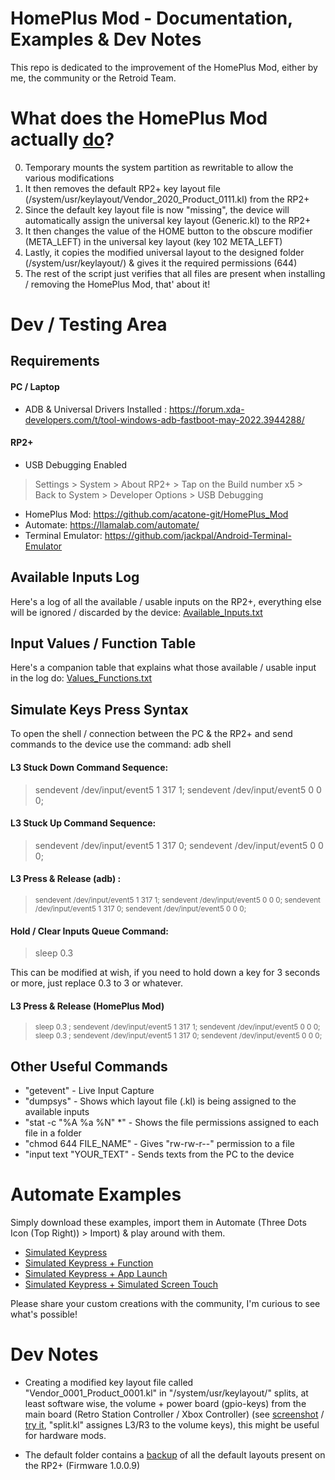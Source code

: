 # HomePlus Mod - Documentation, Examples & Dev Notes

This repo is dedicated to the improvement of the HomePlus Mod, either by me, the community or the Retroid Team.

# What does the HomePlus Mod actually [do](https://github.com/acatone-git/HomePlus_Mod_Dev/blob/main/HomePlus/HomePlus_Install.sh)?

0) Temporary mounts the system partition as rewritable to allow the various modifications
1) It then removes the default RP2+ key layout file (/system/usr/keylayout/Vendor_2020_Product_0111.kl) from the RP2+ 
2) Since the default key layout file is now "missing", the device will automatically assign the universal key layout (Generic.kl) to the RP2+
3) It then changes the value of the HOME button to the obscure modifier (META_LEFT) in the universal key layout (key 102 META_LEFT)
4) Lastly, it copies the modified universal layout to the designed folder (/system/usr/keylayout/) & gives it the required permissions (644)
5) The rest of the script just verifies that all files are present when installing / removing the HomePlus Mod, that' about it!

# Dev / Testing Area

## Requirements

#### PC / Laptop 

- ADB & Universal Drivers Installed : https://forum.xda-developers.com/t/tool-windows-adb-fastboot-may-2022.3944288/ 

#### RP2+

- USB Debugging Enabled 
> Settings > System > About RP2+ > Tap on the Build number x5 > Back to System > Developer Options > USB Debugging
- HomePlus Mod: https://github.com/acatone-git/HomePlus_Mod
- Automate: https://llamalab.com/automate/
- Terminal Emulator: https://github.com/jackpal/Android-Terminal-Emulator

## Available Inputs Log

Here's a log of all the available / usable inputs on the RP2+, everything else will be ignored / discarded by the device: [Available_Inputs.txt](https://github.com/acatone-git/HomePlus_Dev/blob/main/Docs/Available_Inputs.txt)

## Input Values / Function Table

Here's a companion table that explains what those available / usable input in the log do: [Values_Functions.txt](https://github.com/acatone-git/HomePlus_Dev/blob/main/Docs/Values_Functions.txt)

## Simulate Keys Press Syntax

To open the shell / connection between the PC & the RP2+ and send commands to the device use the command: adb shell

#### L3 Stuck Down Command Sequence:

> sendevent /dev/input/event5 1 317 1; sendevent /dev/input/event5 0 0 0;

#### L3 Stuck Up Command Sequence:

> sendevent /dev/input/event5 1 317 0; sendevent /dev/input/event5 0 0 0;

#### L3 Press & Release (adb) :

> <sub>sendevent /dev/input/event5 1 317 1; sendevent /dev/input/event5 0 0 0; sendevent /dev/input/event5 1 317 0; sendevent /dev/input/event5 0 0 0;</sub>

#### Hold / Clear Inputs Queue Command:

> sleep 0.3 

This can be modified at wish, if you need to hold down a key for 3 seconds or more, just replace 0.3 to 3 or whatever.

#### L3 Press & Release (HomePlus Mod)

> <sub> sleep 0.3 ; sendevent /dev/input/event5 1 317 1; sendevent /dev/input/event5 0 0 0;  sleep 0.3 ; sendevent /dev/input/event5 1 317 0; sendevent /dev/input/event5 0 0 0;</sub>

## Other Useful Commands

- "getevent" - Live Input Capture
- "dumpsys" - Shows which layout file (.kl) is being assigned to the available inputs
- "stat -c "%A %a %N" *" - Shows the file permissions assigned to each file in a folder
- "chmod 644 FILE_NAME" - Gives "rw-rw-r--" permission to a file
- "input text "YOUR_TEXT" - Sends texts from the PC to the device

# Automate Examples 

Simply download these examples, import them in Automate (Three Dots Icon (Top Right)) > Import) & play around with them.

- [Simulated Keypress](https://github.com/acatone-git/HomePlus_Mod_Dev/blob/main/Examples/Simulated%20Keypress.flo)
- [Simulated Keypress + Function](https://github.com/acatone-git/HomePlus_Mod_Dev/blob/main/Examples/Simulated%20Keypress%20%2B%20Function.flo)
- [Simulated Keypress + App Launch](https://github.com/acatone-git/HomePlus_Mod_Dev/blob/main/Examples/Simulated%20Keypress%20%2B%20Launch%20App.flo)
- [Simulated Keypress + Simulated Screen Touch](https://github.com/acatone-git/HomePlus_Mod_Dev/blob/main/Examples/Simulated%20Keypress%20%2B%20Simulated%20Screen%20Touch.flo)

Please share your custom creations with the community, I'm curious to see what's possible!

# Dev Notes

- Creating a modified key layout file called "Vendor_0001_Product_0001.kl" in "/system/usr/keylayout/" splits, at least software wise, the volume + power board (gpio-keys) from the main board (Retro Station Controller / Xbox Controller) (see [screenshot](https://github.com/acatone-git/HomePlus_Dev/blob/main/Split/split.png) / [try it](https://github.com/acatone-git/HomePlus_Dev/blob/main/Split/split.zip), "split.kl" assignes L3/R3 to the volume keys), this might be useful for hardware mods.

- The default folder contains a [backup](https://github.com/acatone-git/HomePlus_Mod_Dev/blob/main/Default/Backup.zip) of all the default layouts present on the RP2+ (Firmware 1.0.0.9)
